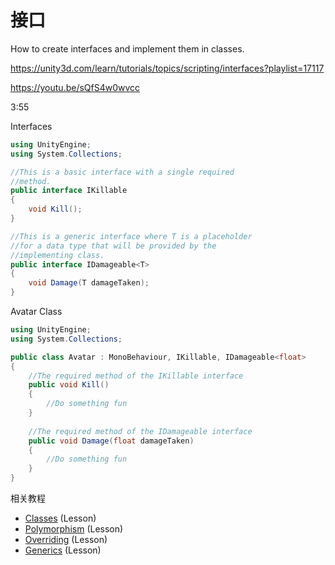 # 接口

How to create interfaces and implement them in classes.

https://unity3d.com/learn/tutorials/topics/scripting/interfaces?playlist=17117

https://youtu.be/sQfS4w0wvcc

3:55

Interfaces

```cs
using UnityEngine;
using System.Collections;

//This is a basic interface with a single required
//method.
public interface IKillable
{
    void Kill();
}

//This is a generic interface where T is a placeholder
//for a data type that will be provided by the 
//implementing class.
public interface IDamageable<T>
{
    void Damage(T damageTaken);
}
```

Avatar Class

```cs
using UnityEngine;
using System.Collections;

public class Avatar : MonoBehaviour, IKillable, IDamageable<float>
{
    //The required method of the IKillable interface
    public void Kill()
    {
        //Do something fun
    }
    
    //The required method of the IDamageable interface
    public void Damage(float damageTaken)
    {
        //Do something fun
    }
}
```

相关教程

* [Classes](https://unity3d.com/learn/tutorials/topics/scripting/classes) (Lesson)
* [Polymorphism](https://unity3d.com/learn/tutorials/topics/scripting/polymorphism) (Lesson)
* [Overriding](https://unity3d.com/learn/tutorials/topics/scripting/overriding) (Lesson)
* [Generics](https://unity3d.com/learn/tutorials/topics/scripting/generics) (Lesson)